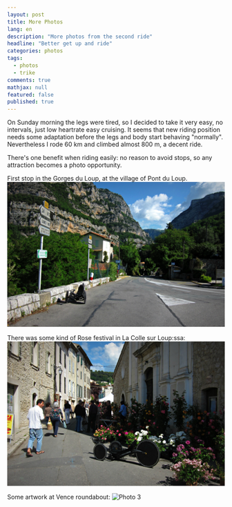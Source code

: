 ```yaml
---
layout: post
title: More Photos
lang: en
description: "More photos from the second ride"
headline: "Better get up and ride"
categories: photos
tags: 
  - photos
  - trike
comments: true
mathjax: null
featured: false
published: true
---
```


On Sunday morning the legs were tired, so I decided to take it very easy, no intervals, just low 
heartrate easy cruising. It seems that new riding position needs some adaptation before the legs
and body start behaving "normally". Nevertheless I rode 60 km and climbed almost 800 m, a decent ride.

There's one benefit when riding easily: no reason to avoid stops, so any attraction becomes a photo opportunity.

First stop in the Gorges du Loup, at the village of Pont du Loup.
![Photo 1](/images/2016May/IMG_0124.jpg)

There was some kind of Rose festival in La Colle sur Loup:ssa:
![Photo 2](/images/2016May/IMG_0125.jpg)

Some artwork at Vence roundabout:
![Photo 3](/images/2016May/IMG_0129.jpg)
